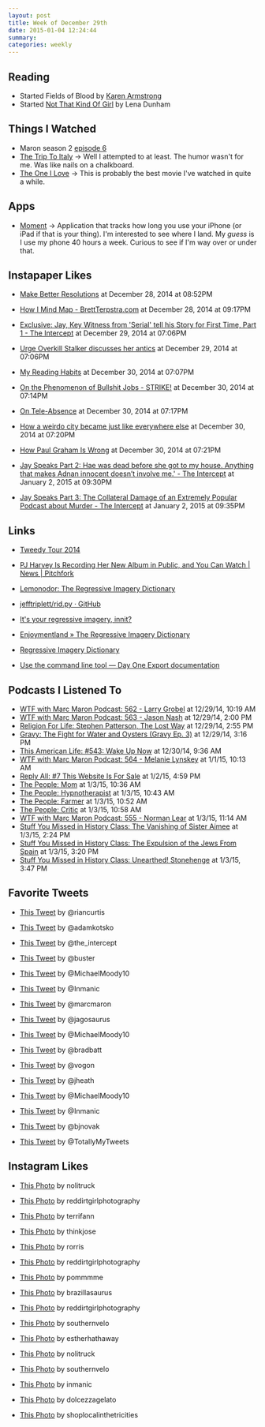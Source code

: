 ```yaml
---
layout: post
title: Week of December 29th
date: 2015-01-04 12:24:44
summary: 
categories: weekly
---
```

## Reading

* Started Fields of Blood by [Karen Armstrong](http://en.wikipedia.org/wiki/Karen_Armstrong)
* Started [Not That Kind Of Girl](http://en.wikipedia.org/wiki/Not_That_Kind_of_Girl) by Lena Dunham

## Things I Watched 

* Maron season 2 [episode 6](http://en.wikipedia.org/wiki/List_of_Maron_episodes)
* [The Trip To Italy](http://en.wikipedia.org/wiki/The_Trip_to_Italy) &rarr; Well I attempted to at least. The humor wasn't for me. Was like nails on a chalkboard. 
* [The One I Love](http://en.wikipedia.org/wiki/The_One_I_Love_(film)) &rarr; This is probably the best movie I've watched in quite a while. 

## Apps

* [Moment](https://inthemoment.io) &rarr; Application that tracks how long you use your iPhone (or iPad if that is your thing). I'm interested to see where I land. My *guess* is I use my phone 40 hours a week. Curious to see if I'm way over or under that. 

## Instapaper Likes

* [Make Better Resolutions](https://medium.com/buster-benson/make-better-resolutions-69cda443d387) at December 28, 2014 at 08:52PM 
 
* [How I Mind Map - BrettTerpstra.com](http://brettterpstra.com/2014/09/18/how-i-mind-map/) at December 28, 2014 at 09:17PM 
 
* [Exclusive: Jay, Key Witness from 'Serial' tell his Story for First Time, Part 1 - The Intercept](https://firstlook.org/theintercept/2014/12/29/exclusive-interview-jay-wilds-star-witness-adnan-syed-serial-case-pt-1/) at December 29, 2014 at 07:06PM 
 
* [Urge Overkill Stalker discusses her antics](http://www.metafilter.com/145690/Urge-Overkill-Stalker-discusses-her-antics) at December 29, 2014 at 07:06PM 
 
* [My Reading Habits](https://medium.com/rick-webb/my-reading-habits-1e4039966f18) at December 30, 2014 at 07:07PM 
 
* [On the Phenomenon of Bullshit Jobs - STRIKE!](http://strikemag.org/bullshit-jobs/) at December 30, 2014 at 07:14PM 
 
* [On Tele-Absence](http://dziga.com/tele-absence/) at December 30, 2014 at 07:17PM 
 
* [How a weirdo city became just like everywhere else](http://grist.org/cities/how-a-weirdo-city-became-just-like-everywhere-else/) at December 30, 2014 at 07:20PM 
 
* [How Paul Graham Is Wrong](http://ma.tt/2014/12/how-paul-graham-is-wrong/) at December 30, 2014 at 07:21PM 
 
* [Jay Speaks Part 2: Hae was dead before she got to my house. Anything that makes Adnan innocent doesn’t involve me.' - The Intercept](http://ift.tt/1y6kmuy) at January 2, 2015 at 09:30PM 
 
* [Jay Speaks Part 3: The Collateral Damage of an Extremely Popular Podcast about Murder - The Intercept](http://ift.tt/1vuNp4h) at January 2, 2015 at 09:35PM 

## Links

* [Tweedy Tour 2014](http://ift.tt/1ItkEPp) 
 
* [PJ Harvey Is Recording Her New Album in Public, and You Can Watch | News | Pitchfork](http://ift.tt/1yff1RG) 
 
* [Lemonodor: The Regressive Imagery Dictionary](http://ift.tt/1vS5Hxw) 
 
* [jefftriplett/rid.py · GitHub](http://ift.tt/13Nmc60) 
 
* [It's your regressive imagery, innit?](http://ift.tt/13NmcmB) 
 
* [Enjoymentland » The Regressive Imagery Dictionary](http://ift.tt/1A1KfMY) 
 
* [Regressive Imagery Dictionary](http://ift.tt/1BLSSr8) 
 
* [Use the command line tool — Day One Export documentation](http://ift.tt/1I5TXNB) 

## Podcasts I Listened To

* [WTF with Marc Maron Podcast: 562 - Larry Grobel](http://overca.st/a5spJw) at 12/29/14, 10:19 AM
* [WTF with Marc Maron Podcast: 563 - Jason Nash](http://overca.st/YQFlfI) at 12/29/14, 2:00 PM
* [Religion For Life: Stephen Patterson, The Lost Way](http://overca.st/G6vTkdvQ) at 12/29/14, 2:55 PM
* [Gravy: The Fight for Water and Oysters (Gravy Ep. 3)](http://overca.st/D0B8Ftluc) at 12/29/14, 3:16 PM
* [This American Life: #543: Wake Up Now](http://overca.st/Fi8CbI) at 12/30/14, 9:36 AM
* [WTF with Marc Maron Podcast: 564 - Melanie Lynskey](http://overca.st/bIjWu0) at 1/1/15, 10:13 AM
* [Reply All: #7 This Website Is For Sale](http://overca.st/DzGVBwiNk) at 1/2/15, 4:59 PM
* [The People: Mom](http://overca.st/B8SNMoEVY) at 1/3/15, 10:36 AM
* [The People: Hypnotherapist](http://overca.st/B8SMijAKE) at 1/3/15, 10:43 AM
* [The People: Farmer](http://overca.st/B8SP1F5Hs) at 1/3/15, 10:52 AM
* [The People: Critic](http://overca.st/B8SP61Li0) at 1/3/15, 10:58 AM
* [WTF with Marc Maron Podcast: 555 - Norman Lear](http://overca.st/Yi86GU) at 1/3/15, 11:14 AM
* [Stuff You Missed in History Class: The Vanishing of Sister Aimee](http://overca.st/BmGLaSNUw) at 1/3/15, 2:24 PM
* [Stuff You Missed in History Class: The Expulsion of the Jews From Spain](http://overca.st/BmGJUqoEk) at 1/3/15, 3:20 PM
* [Stuff You Missed in History Class: Unearthed! Stonehenge](http://overca.st/BmGIaKOd4) at 1/3/15, 3:47 PM

## Favorite Tweets

* [This Tweet](http://twitter.com/riancurtis/status/549572446056361985) by @riancurtis 
 
* [This Tweet](http://twitter.com/adamkotsko/status/549589323461705728) by @adamkotsko 
 
* [This Tweet](http://twitter.com/the_intercept/status/549672104656781312) by @the_intercept 
 
* [This Tweet](http://twitter.com/buster/status/549805032330108928) by @buster 
 
* [This Tweet](http://twitter.com/MichaelMoody10/status/550011692474986496) by @MichaelMoody10 
 
* [This Tweet](http://twitter.com/Inmanic/status/550261129461899264) by @Inmanic 
 
* [This Tweet](http://ift.tt/1BiUTw0) by @marcmaron 
 
* [This Tweet](http://ift.tt/1x9PV5s) by @jagosaurus 
 
* [This Tweet](http://ift.tt/1I2VOCU) by @MichaelMoody10 
 
* [This Tweet](http://ift.tt/1CZeg15) by @bradbatt 
 
* [This Tweet](http://ift.tt/1A04tXo) by @vogon 
 
* [This Tweet](http://ift.tt/1K7XnDe) by @jheath 
 
* [This Tweet](http://ift.tt/1A35z4L) by @MichaelMoody10 
 
* [This Tweet](http://ift.tt/1xk4zHp) by @Inmanic 
 
* [This Tweet](http://ift.tt/1tz4vy8) by @bjnovak 
 
* [This Tweet](http://ift.tt/1DhnPWu) by @TotallyMyTweets 

## Instagram Likes

* [This Photo](http://ift.tt/1rK9EYw) by nolitruck 
 
* [This Photo](http://ift.tt/14irVC9) by reddirtgirlphotography 
 
* [This Photo](http://ift.tt/14imFyn) by terrifann 
 
* [This Photo](http://ift.tt/1Dcprkc) by thinkjose 
 
* [This Photo](http://ift.tt/1Hoy7X7) by rorris 
 
* [This Photo](http://ift.tt/1rPhAb3) by reddirtgirlphotography 
 
* [This Photo](http://ift.tt/145RtBy) by pommmme 
 
* [This Photo](http://ift.tt/1rPhAYp) by brazillasaurus 
 
* [This Photo](http://ift.tt/145RzcF) by reddirtgirlphotography 
 
* [This Photo](http://ift.tt/1xqUfwT) by southernvelo 
 
* [This Photo](http://ift.tt/1vYfJgn) by estherhathaway 
 
* [This Photo](http://ift.tt/1vYfLF4) by nolitruck 
 
* [This Photo](http://ift.tt/1ykMGtp) by southernvelo 
 
* [This Photo](http://ift.tt/1F2SQlI) by inmanic 
 
* [This Photo](http://ift.tt/1xGQ6a6) by dolcezzagelato 
 
* [This Photo](http://ift.tt/1Hu3cc0) by shoplocalinthetricities 
